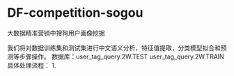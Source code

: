 # DF-competition-sogou
大数据精准营销中搜狗用户画像挖掘

我们将对数据训练集和测试集进行中文语义分析，特征值提取，分类模型拟合和预测等步骤操作。
数据库：user_tag_query.2W.TEST user_tag_query.2W.TRAIN
具体处理流程：
1. 


